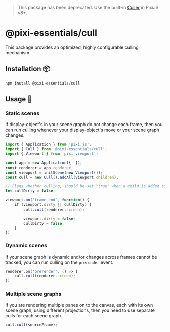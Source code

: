 > This package has been deprecated. Use the built-in [Culler](https://pixijs.download/release/docs/scene.Culler.html) in PixiJS v8+.

# @pixi-essentials/cull

This package provides an optimized, highly configurable culling mechanism.

## Installation :package:

```bash
npm install @pixi-essentials/cull
```

## Usage :page_facing_up:

### Static scenes

If display-object's in your scene graph do not change each frame, then you can run culling whenever
your display-object's move or your scene graph changes.

```ts
import { Application } from 'pixi.js';
import { Cull } from '@pixi-essentials/cull';
import { Viewport } from 'pixi-viewport';

const app = new Application({  });
const renderer = app.renderer;
const viewport = initScene(new Viewport());
const cull = new Cull().addAll(viewport.children);

// Flags whether culling, should be set "true" when a child is added to the viewport's subtree.
let cullDirty = false;

viewport.on('frame-end', function() {
    if (viewport.dirty || cullDirty) {
        cull.cull(renderer.screen);

        viewport.dirty = false;
        cullDirty = false;
    }
})
```

### Dynamic scenes

If your scene graph is dynamic and/or changes across frames cannot be tracked, you can run culling
on the `prerender` event.

```ts
renderer.on('prerender', () => {
    cull.cull(renderer.screen);
})
```

### Multiple scene graphs

If you are rendering multiple panes on to the canvas, each with its own scene graph, using different
projections, then you need to use separate culls for each scene graph.

```ts
cull.cull(sourceFrame);
```
